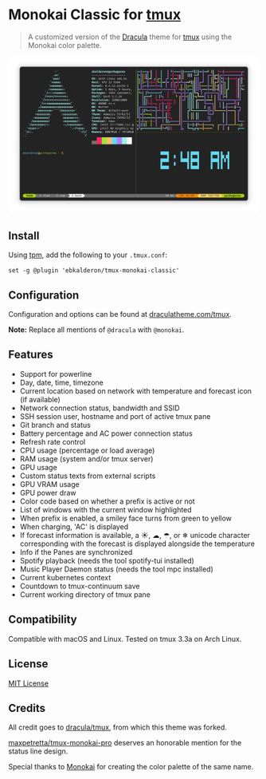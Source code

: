 # Monokai Classic for [tmux](https://github.com/tmux/tmux/wiki)

> A customized version of the [Dracula](https://github.com/dracula/tmux) theme
> for [tmux](https://github.com/tmux/tmux/wiki) using the Monokai color palette.

![Screenshot](./screenshot.png)

## Install

Using [tpm](https://github.com/tmux-plugins/tpm), add the following to your `.tmux.conf`:

```
set -g @plugin 'ebkalderon/tmux-monokai-classic'
```


## Configuration

Configuration and options can be found at [draculatheme.com/tmux](https://draculatheme.com/tmux).

**Note:** Replace all mentions of `@dracula` with `@monokai`.

## Features

- Support for powerline
- Day, date, time, timezone
- Current location based on network with temperature and forecast icon (if available)
- Network connection status, bandwidth and SSID
- SSH session user, hostname and port of active tmux pane
- Git branch and status
- Battery percentage and AC power connection status
- Refresh rate control
- CPU usage (percentage or load average)
- RAM usage (system and/or tmux server)
- GPU usage
- Custom status texts from external scripts
- GPU VRAM usage
- GPU power draw
- Color code based on whether a prefix is active or not
- List of windows with the current window highlighted
- When prefix is enabled, a smiley face turns from green to yellow
- When charging, 'AC' is displayed
- If forecast information is available, a ☀, ☁, ☂, or ❄ unicode character corresponding with the forecast is displayed alongside the temperature
- Info if the Panes are synchronized
- Spotify playback (needs the tool spotify-tui installed)
- Music Player Daemon status (needs the tool mpc installed)
- Current kubernetes context
- Countdown to tmux-continuum save
- Current working directory of tmux pane

## Compatibility

Compatible with macOS and Linux. Tested on tmux 3.3a on Arch Linux.

## License

[MIT License](./LICENSE)

## Credits

All credit goes to [dracula/tmux](https://github.com/dracula/tmux), from which
this theme was forked.

[maxpetretta/tmux-monokai-pro](https://github.com/maxpetretta/tmux-monokai-pro)
deserves an honorable mention for the status line design.

Special thanks to [Monokai](https://monokai.nl/) for creating the color palette
of the same name.
